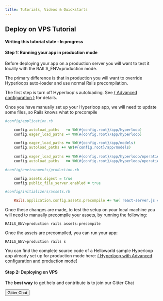 ```yaml
---
title: Tutorials, Videos & Quickstarts
---
```


## <i class="flaticon-professor-teaching"></i><span class="bigfirstletter">D</span>eploy on VPS Tutorial

#### Writing this tutorial state : In progress

#### Step 1: Running your app in production mode

Before deploying your app on a production server you will want to test it locally with the RAILS_ENV=production mode.

The primary difference is that in production you will want to override Hyperloops auto-loader and use normal Rails precompilation.

The first step is turn off Hyperloop's autoloading.
See [{ Advanced configuration }](/docs/advancedconfiguration) for details.

Once you have manually set up your Hyperloop app, we will need to update some files, so Rails knows what to precompile


```ruby
#config/application.rb

	config.autoload_paths   -= %W(#{config.root}/app/hyperloop)
    config.eager_load_paths -= %W(#{config.root}/app/hyperloop)

    config.eager_load_paths += %W(#{config.root}/app/models)
    config.autoload_paths += %W(#{config.root}/app/models)
    
    config.eager_load_paths += %W(#{config.root}/app/hyperloop/operations)
    config.autoload_paths   += %W(#{config.root}/app/hyperloop/operations)
```

```ruby
#config/environments/production.rb

	config.assets.digest = true
	config.public_file_server.enabled = true

```

```ruby
#config/initializers/assets.rb

	Rails.application.config.assets.precompile += %w( react-server.js components.js )

```

Once these changes are made, to test the setup on your local machine you will need to manually precompile your assets, by running the following:

```
RAILS_ENV=production rails assets:precompile
```

Once the assets are precompiled, you can run your app:

```
RAILS_ENV=production rails s
```

You can find the complete source code of a Helloworld sample Hyperloop app already set up for production mode here: [{ Hyperloop with Advanced configuration and production mode}](https://github.com/ruby-hyperloop/hyperloop-rails-helloworld-advancedconfig)

#### Step 2: Deploying on VPS





<div>
  <p>The <strong>best way</strong> to get help and contribute is to join our Gitter Chat</p>
  <button type="button" class="btn btn-primary btn-lg btn-hyperloopgitter" onclick="location.href='https://gitter.im/ruby-hyperloop/chat';">Gitter Chat</button>
</div>